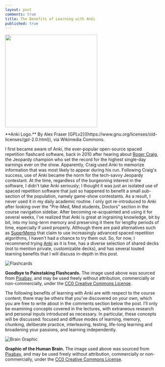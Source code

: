 ```yaml
---
layout: post
comments: true
title: The Benefits of Learning with Anki
published: true
---
```



<p>
<img src="https://upload.wikimedia.org/wikipedia/commons/thumb/3/3d/Anki-icon.svg/1024px-Anki-icon.svg.png" width="300px" height="300px">
</p>
**Anki Logo.** By Alex Fraser [GPLv2]((https://www.gnu.org/licenses/old-licenses/gpl-2.0.html)), via Wikimedia Commons.

I first became aware of Anki, the ever-popular open-source spaced repetition flashcard software, back in 2010 after hearing about [Roger Craig](https://en.wikipedia.org/wiki/Roger_Craig_(Jeopardy!_contestant)), the Jeopardy champion who set the record for the highest single-day earnings ever on the show. Apparently, Craig used Anki to memorize information that was most likely to appear during his run. Following Craig's success, use of Anki became the norm for the tech-savvy Jeopardy contestant. At the time, regardless of the burgeoning interest in the software, I didn't take Anki seriously; I thought it was just an isolated use of spaced repetition software that just so happened to benefit a small sub-section of the population, namely game-show contestants. As a result, I never used it in my daily academic routine. I only got re-introduced to Anki after looking over the "Pre-Med, Med students, Doctors" section in the course navigation sidebar. After becoming re-acquainted and using it for several weeks, I've realized that Anki is great at ingraining knowledge, bit by bit, into my long-term memory and preserving it there for lengthy periods of time, especially if used properly. Although there are paid alternatives such as [SuperMemo](https://www.supermemo.com/en/frontpage) that claim to use increasingly advanced spaced repetition algorithms, I haven't had a chance to try them out. So, for now, I recommend trying [Anki](https://apps.ankiweb.net/) as it is free, has a diverse selection of shared decks (not to mention private, customizable decks), and has several touted learning benefits that I will discuss in-depth in this post.

![Flashcards](https://soccerfn1423.github.io/flashcards-1591812_640.jpg)


**Goodbye to Painstaking Flashcards.** The image used above was sourced from [Pixabay](https://pixabay.com/en/flashcards-cards-paper-1591812/), and may be used freely without attribution, commercially or non-commercially, under the [CC0 Creative Commons License](https://creativecommons.org/share-your-work/public-domain/cc0/).

The following benefits of learning with Anki are with respect to the course content; there may be others that you’ve discovered on your own, which you are free to write about in the comments section below the post. I’ll only be examining concepts covered in the lectures, with extraneous research and personal inputs introduced as necessary. In particular, these concepts will be discussed: focused and diffuse modes of learning, memory, chunking, deliberate practice, interleaving, testing, life-long learning and broadening your passions, and learning independently.

![Brain Graphic](https://soccerfn1423.github.io/brain-1787622_640.jpg)

**Graphic of the Human Brain.** The image used above was sourced from [Pixabay](https://pixabay.com/en/brain-human-anatomy-anatomy-human-1787622/), and may be used freely without attribution, commercially or non-commercially, under the [CC0 Creative Commons License](https://creativecommons.org/share-your-work/public-domain/cc0/).